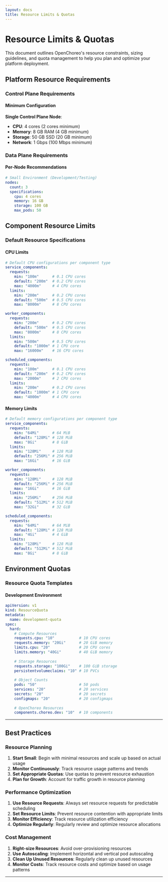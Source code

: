 ```yaml
---
layout: docs
title: Resource Limits & Quotas
---
```


# Resource Limits & Quotas

This document outlines OpenChoreo's resource constraints, sizing guidelines, and quota management to help you plan and optimize your platform deployment.

## Platform Resource Requirements

### Control Plane Requirements

#### Minimum Configuration
**Single Control Plane Node**:
- **CPU**: 4 cores (2 cores minimum)
- **Memory**: 8 GB RAM (4 GB minimum)
- **Storage**: 50 GB SSD (20 GB minimum)
- **Network**: 1 Gbps (100 Mbps minimum)

### Data Plane Requirements

#### Per-Node Recommendations
```yaml
# Small Environment (Development/Testing)
nodes:
  count: 3
  specifications:
    cpu: 4 cores
    memory: 16 GB
    storage: 100 GB
    max_pods: 50
```

## Component Resource Limits

### Default Resource Specifications

#### CPU Limits
```yaml
# Default CPU configurations per component type
service_components:
  requests:
    min: "100m"      # 0.1 CPU cores
    default: "200m"  # 0.2 CPU cores
    max: "4000m"     # 4 CPU cores
  limits:
    min: "200m"      # 0.2 CPU cores
    default: "500m"  # 0.5 CPU cores
    max: "8000m"     # 8 CPU cores

worker_components:
  requests:
    min: "200m"      # 0.2 CPU cores
    default: "500m"  # 0.5 CPU cores
    max: "8000m"     # 8 CPU cores
  limits:
    min: "500m"      # 0.5 CPU cores
    default: "1000m" # 1 CPU core
    max: "16000m"    # 16 CPU cores

scheduled_components:
  requests:
    min: "100m"      # 0.1 CPU cores
    default: "200m"  # 0.2 CPU cores
    max: "2000m"     # 2 CPU cores
  limits:
    min: "200m"      # 0.2 CPU cores
    default: "1000m" # 1 CPU core
    max: "4000m"     # 4 CPU cores
```

#### Memory Limits
```yaml
# Default memory configurations per component type
service_components:
  requests:
    min: "64Mi"      # 64 MiB
    default: "128Mi" # 128 MiB
    max: "8Gi"       # 8 GiB
  limits:
    min: "128Mi"     # 128 MiB
    default: "256Mi" # 256 MiB
    max: "16Gi"      # 16 GiB

worker_components:
  requests:
    min: "128Mi"     # 128 MiB
    default: "256Mi" # 256 MiB
    max: "16Gi"      # 16 GiB
  limits:
    min: "256Mi"     # 256 MiB
    default: "512Mi" # 512 MiB
    max: "32Gi"      # 32 GiB

scheduled_components:
  requests:
    min: "64Mi"      # 64 MiB
    default: "128Mi" # 128 MiB
    max: "4Gi"       # 4 GiB
  limits:
    min: "128Mi"     # 128 MiB
    default: "512Mi" # 512 MiB
    max: "8Gi"       # 8 GiB
```

## Environment Quotas

### Resource Quota Templates

#### Development Environment
```yaml
apiVersion: v1
kind: ResourceQuota
metadata:
  name: development-quota
spec:
  hard:
    # Compute Resources
    requests.cpu: "10"           # 10 CPU cores
    requests.memory: "20Gi"      # 20 GiB memory
    limits.cpu: "20"             # 20 CPU cores
    limits.memory: "40Gi"        # 40 GiB memory
    
    # Storage Resources
    requests.storage: "100Gi"    # 100 GiB storage
    persistentvolumeclaims: "10" # 10 PVCs
    
    # Object Counts
    pods: "50"                   # 50 pods
    services: "20"               # 20 services
    secrets: "20"                # 20 secrets
    configmaps: "20"             # 20 configmaps
    
    # OpenChoreo Resources
    components.choreo.dev: "10"  # 10 components
```

---

## Best Practices

### Resource Planning
1. **Start Small**: Begin with minimal resources and scale up based on actual usage
2. **Monitor Continuously**: Track resource usage patterns and trends
3. **Set Appropriate Quotas**: Use quotas to prevent resource exhaustion
4. **Plan for Growth**: Account for traffic growth in resource planning

### Performance Optimization
1. **Use Resource Requests**: Always set resource requests for predictable scheduling
2. **Set Resource Limits**: Prevent resource contention with appropriate limits
3. **Monitor Efficiency**: Track resource utilization efficiency
4. **Optimize Regularly**: Regularly review and optimize resource allocations

### Cost Management
1. **Right-size Resources**: Avoid over-provisioning resources
2. **Use Autoscaling**: Implement horizontal and vertical pod autoscaling
3. **Clean Up Unused Resources**: Regularly clean up unused resources
4. **Monitor Costs**: Track resource costs and optimize based on usage patterns

---

